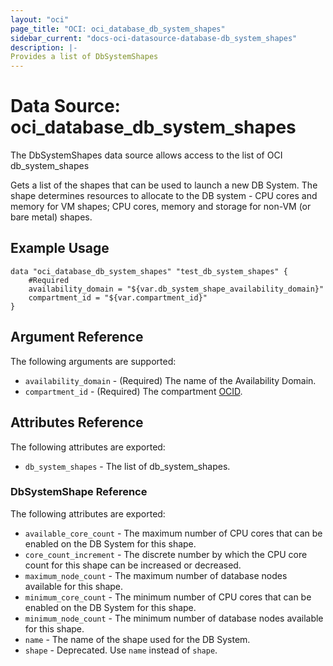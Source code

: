 ```yaml
---
layout: "oci"
page_title: "OCI: oci_database_db_system_shapes"
sidebar_current: "docs-oci-datasource-database-db_system_shapes"
description: |-
Provides a list of DbSystemShapes
---
```

# Data Source: oci_database_db_system_shapes
The DbSystemShapes data source allows access to the list of OCI db_system_shapes

Gets a list of the shapes that can be used to launch a new DB System. The shape determines resources to allocate to the DB system - CPU cores and memory for VM shapes; CPU cores, memory and storage for non-VM (or bare metal) shapes.

## Example Usage

```hcl
data "oci_database_db_system_shapes" "test_db_system_shapes" {
	#Required
	availability_domain = "${var.db_system_shape_availability_domain}"
	compartment_id = "${var.compartment_id}"
}
```

## Argument Reference

The following arguments are supported:

* `availability_domain` - (Required) The name of the Availability Domain.
* `compartment_id` - (Required) The compartment [OCID](https://docs.us-phoenix-1.oraclecloud.com/Content/General/Concepts/identifiers.htm).


## Attributes Reference

The following attributes are exported:

* `db_system_shapes` - The list of db_system_shapes.

### DbSystemShape Reference

The following attributes are exported:

* `available_core_count` - The maximum number of CPU cores that can be enabled on the DB System for this shape.
* `core_count_increment` - The discrete number by which the CPU core count for this shape can be increased or decreased.
* `maximum_node_count` - The maximum number of database nodes available for this shape.
* `minimum_core_count` - The minimum number of CPU cores that can be enabled on the DB System for this shape.
* `minimum_node_count` - The minimum number of database nodes available for this shape.
* `name` - The name of the shape used for the DB System.
* `shape` - Deprecated. Use `name` instead of `shape`.

